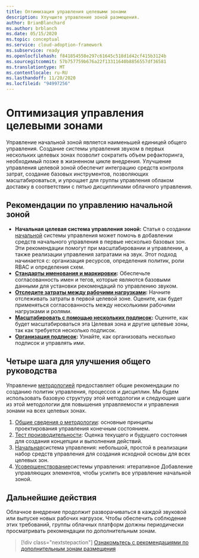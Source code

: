 ```yaml
---
title: Оптимизация управления целевыми зонами
description: Улучшите управление зоной размещения.
author: BrianBlanchard
ms.author: brblanch
ms.date: 05/15/2020
ms.topic: conceptual
ms.service: cloud-adoption-framework
ms.subservice: ready
ms.openlocfilehash: f841854558e297c61645c518d1d42cf415b3124b
ms.sourcegitcommit: 57b757759b676a22f13311640b8856557df36581
ms.translationtype: MT
ms.contentlocale: ru-RU
ms.lasthandoff: 11/20/2020
ms.locfileid: "94997256"
---
```

# <a name="improve-landing-zone-governance"></a>Оптимизация управления целевыми зонами

Управление начальной зоной является наименьшей единицей общего управления. Создание системы управления звуком в первых нескольких целевых зонах позволит сократить объем рефакторинга, необходимый позже в жизненном цикле внедрения. Улучшение управления целевой зоной обеспечит интеграцию средств контроля затрат, создание базовых инструментов, позволяющих масштабироваться, и упрощает для группы управления облаком доставку в соответствии с пятью дисциплинами облачного управления.

## <a name="landing-zone-governance-best-practices"></a>Рекомендации по управлению начальной зоной

- **Начальная целевая система управления зоной:** Статья о создании [начальной](../../govern/guides/complex/index.md) системы управления может помочь в добавлении средств начального управления в первые несколько базовых зон. Эти рекомендации помогут при масштабировании и управлении, а также реализации управления затратами на звук. Этот подход начинается с: организация ресурсов, определения политик, роли RBAC и определения схем.
- **[Стандарты именования и маркировки](../azure-best-practices/naming-and-tagging.md):** Обеспечьте согласованность имен и тегов, которые являются базовыми данными для установки рекомендаций по управлению звуком.
- **[Отследите затраты между рабочими нагрузками](../azure-best-practices/track-costs.md):** Начните отслеживать затраты в первой целевой зоне. Оцените, как будет применяться согласованность между несколькими рабочими нагрузками и ролями.
- **[Масштабировать с помощью нескольких подписок](../azure-best-practices/scale-subscriptions.md):** Оцените, как будет масштабироваться эта Целевая зона и другие целевые зоны, так как требуется несколько подписок.
- **[Организация подписок](../azure-best-practices/organize-subscriptions.md):** Узнайте, как организовать несколько подписок и управлять ими.

## <a name="four-steps-to-improve-overall-governance"></a>Четыре шага для улучшения общего руководства

Управление [методологией](../../govern/index.md) предоставляет общие рекомендации по созданию политик управления, процессов и дисциплин. Мы будем использовать базовую структуру этой методологии и следующие шаги из этой методологии для повышения управляемости и управления зонами на всех целевых зонах.

1. [Общие сведения о методологии](../../govern/methodology.md): основные принципы проектирования управления конечным состоянием.
2. [Тест производительности](../../govern/benchmark.md): Оценка текущего и будущего состояния для создания концепции и выполнения действий.
3. [Начальная](../../govern/initial-foundation.md)система управления: небольшой, простой в реализации набор средств управления для создания исходной основы для всех целевых зон.
4. [Усовершенствование](../../govern/foundation-improvements.md)системы управления: итеративное Добавление управляющих элементов, чтобы усилить все управление начальной зоной.

## <a name="next-steps"></a>Дальнейшие действия

Облачное внедрение продолжит разворачиваться в каждой звуковой или выпуске новых рабочих нагрузок. Чтобы обеспечить соблюдение этих требований, группы облачных платформ должны периодически просматривать рекомендации по дополнительным зонам.

> [!div class="nextstepaction"]
> [Ознакомьтесь с рекомендациями по дополнительным зонам размещения](../azure-best-practices/index.md)
